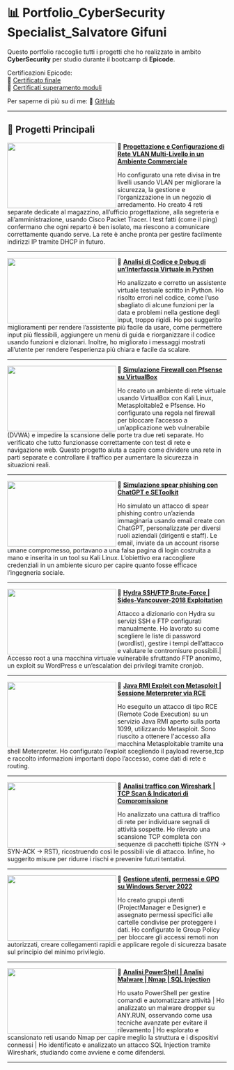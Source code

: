 # 📊 Portfolio_CyberSecurity Specialist_Salvatore Gifuni

Questo portfolio raccoglie tutti i progetti che ho realizzato in ambito **CyberSecurity** per studio durante il bootcamp di **Epicode**.

Certificazioni Epicode:  
🔗 [Certificato finale](https://github.com/SalvatoreGifuni/EPICODE_CS0225IT_CERT/blob/main/EPICODE_CS0225IT_CERT/Certificato_Finale/652696cd-f9c9-416d-a2b8-6ba49db3a51c.pdf)  
🔗 [Certificati superamento moduli](https://github.com/SalvatoreGifuni/EPICODE_CS0225IT_CERT/tree/main/EPICODE_CS0225IT_CERT)

Per saperne di più su di me: 
🔗 [GitHub](https://github.com/SalvatoreGifuni)

---

## 📂 Progetti Principali

<img align="left" width="250" height="150" src="https://github.com/SalvatoreGifuni/Portfolio_CyberSecurity/blob/main/images/1.png?raw=true"> 🔸 **[Progettazione e Configurazione di Rete VLAN Multi-Livello in un Ambiente Commerciale](https://github.com/SalvatoreGifuni/Portfolio_CyberSecurity/tree/main/EPICODE_CS0225IT_PROJ/Proj1_VLAN)**

Ho configurato una rete divisa in tre livelli usando VLAN per migliorare la sicurezza, la gestione e l’organizzazione in un negozio di arredamento. Ho creato 4 reti separate dedicate al magazzino, all’ufficio progettazione, alla segreteria e all’amministrazione, usando Cisco Packet Tracer. I test fatti (come il ping) confermano che ogni reparto è ben isolato, ma riescono a comunicare correttamente quando serve. La rete è anche pronta per gestire facilmente indirizzi IP tramite DHCP in futuro.

---

<img align="left" width="250" height="150" src="https://github.com/SalvatoreGifuni/Portfolio_CyberSecurity/blob/main/images/2.png?raw=true"> 🔸 **[Analisi di Codice e Debug di un’Interfaccia Virtuale in Python](https://github.com/SalvatoreGifuni/Portfolio_CyberSecurity/tree/main/EPICODE_CS0225IT_PROJ/Proj2_AnalisiPython)**

Ho analizzato e corretto un assistente virtuale testuale scritto in Python. Ho risolto errori nel codice, come l’uso sbagliato di alcune funzioni per la data e problemi nella gestione degli input, troppo rigidi. Ho poi suggerito miglioramenti per rendere l’assistente più facile da usare, come permettere input più flessibili, aggiungere un menù di guida e riorganizzare il codice usando funzioni e dizionari. Inoltre, ho migliorato i messaggi mostrati all’utente per rendere l’esperienza più chiara e facile da scalare.

---

<img align="left" width="250" height="150" src="https://github.com/SalvatoreGifuni/Portfolio_CyberSecurity/blob/main/images/3.png?raw=true"> 🔸 **[Simulazione Firewall con Pfsense su VirtualBox](https://github.com/SalvatoreGifuni/Portfolio_CyberSecurity/tree/main/EPICODE_CS0225IT_PROJ/Proj3_Pfsense)**

Ho creato un ambiente di rete virtuale usando VirtualBox con Kali Linux, Metasploitable2 e Pfsense. Ho configurato una regola nel firewall per bloccare l’accesso a un’applicazione web vulnerabile (DVWA) e impedire la scansione delle porte tra due reti separate. Ho verificato che tutto funzionasse correttamente con test di rete e navigazione web. Questo progetto aiuta a capire come dividere una rete in parti separate e controllare il traffico per aumentare la sicurezza in situazioni reali.

---

<img align="left" width="250" height="150" src="https://github.com/SalvatoreGifuni/Portfolio_CyberSecurity/blob/main/images/4.png?raw=true"> 🔸 **[Simulazione spear phishing con ChatGPT e SEToolkit](https://github.com/SalvatoreGifuni/Portfolio_CyberSecurity/tree/main/EPICODE_CS0225IT_PROJ/Proj4_EmailPhishing)**

Ho simulato un attacco di spear phishing contro un’azienda immaginaria usando email create con ChatGPT, personalizzate per diversi ruoli aziendali (dirigenti e staff). Le email, inviate da un account risorse umane compromesso, portavano a una falsa pagina di login costruita a mano e inserita in un tool su Kali Linux. L’obiettivo era raccogliere credenziali in un ambiente sicuro per capire quanto fosse efficace l’ingegneria sociale.

---

<img align="left" width="250" height="150" src="https://github.com/SalvatoreGifuni/Portfolio_CyberSecurity/blob/main/images/5.png?raw=true"> 🔸 **[Hydra SSH/FTP Brute-Force | Sides-Vancouver-2018 Exploitation](https://github.com/SalvatoreGifuni/Portfolio_CyberSecurity/tree/main/EPICODE_CS0225IT_PROJ/Proj5_Hydra_BlaxBox_SidesVancouver)**

Attacco a dizionario con Hydra su servizi SSH e FTP configurati manualmente. Ho lavorato su come scegliere le liste di password (wordlist), gestire i tempi dell’attacco e valutare le contromisure possibili.|
Accesso root a una macchina virtuale vulnerabile sfruttando FTP anonimo, un exploit su WordPress e un’escalation dei privilegi tramite cronjob.

---

<img align="left" width="250" height="150" src="https://github.com/SalvatoreGifuni/Portfolio_CyberSecurity/blob/main/images/6.png?raw=true">🔸  **[Java RMI Exploit con Metasploit | Sessione Meterpreter via RCE](https://github.com/SalvatoreGifuni/Portfolio_CyberSecurity/tree/main/EPICODE_CS0225IT_PROJ/Proj6_Metasploit)**

Ho eseguito un attacco di tipo RCE (Remote Code Execution) su un servizio Java RMI aperto sulla porta 1099, utilizzando Metasploit. Sono riuscito a ottenere l'accesso alla macchina Metasploitable tramite una shell Meterpreter. Ho configurato l’exploit scegliendo il payload reverse_tcp e raccolto informazioni importanti dopo l’accesso, come dati di rete e routing.

---

<img align="left" width="250" height="150" src="https://github.com/SalvatoreGifuni/Portfolio_CyberSecurity/blob/main/images/7.png?raw=true">🔸 **[Analisi traffico con Wireshark | TCP Scan & Indicatori di Compromissione](https://github.com/SalvatoreGifuni/Portfolio_CyberSecurity/tree/main/EPICODE_CS0225IT_PROJ/Proj7_Wireshark)**

Ho analizzato una cattura di traffico di rete per individuare segnali di attività sospette. Ho rilevato una scansione TCP completa con sequenze di pacchetti tipiche (SYN → SYN-ACK → RST), ricostruendo così le possibili vie di attacco. Infine, ho suggerito misure per ridurre i rischi e prevenire futuri tentativi.

---

<img align="left" width="250" height="150" src="https://github.com/SalvatoreGifuni/Portfolio_CyberSecurity/blob/main/images/8.png?raw=true">🔸 **[Gestione utenti, permessi e GPO su Windows Server 2022](https://github.com/SalvatoreGifuni/Portfolio_CyberSecurity/tree/main/EPICODE_CS0225IT_PROJ/Proj8_WindowsServer_ActiveDiectory)**

Ho creato gruppi utenti (ProjectManager e Designer) e assegnato permessi specifici alle cartelle condivise per proteggere i dati. Ho configurato le Group Policy per bloccare gli accessi remoti non autorizzati, creare collegamenti rapidi e applicare regole di sicurezza basate sul principio del minimo privilegio.

---

<img align="left" width="250" height="150" src="https://github.com/SalvatoreGifuni/Portfolio_CyberSecurity/blob/main/images/9.png?raw=true">🔸 **[Analisi PowerShell | Analisi Malware | Nmap | SQL Injection](https://github.com/SalvatoreGifuni/Portfolio_CyberSecurity/tree/main/EPICODE_CS0225IT_PROJ/Proj9_PowerShell_Nmap_AnyRun_SQLi)**

Ho usato PowerShell per gestire comandi e automatizzare attività | Ho analizzato un malware dropper su ANY.RUN, osservando come usa tecniche avanzate per evitare il rilevamento | Ho esplorato e scansionato reti usando Nmap per capire meglio la struttura e i dispositivi connessi | Ho identificato e analizzato un attacco SQL Injection tramite Wireshark, studiando come avviene e come difendersi.

---


